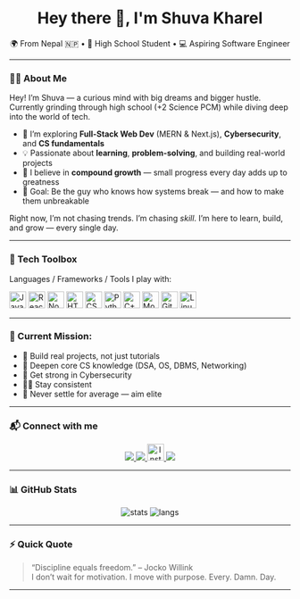 <h1 align="center">Hey there 👋, I'm Shuva Kharel</h1>

<p align="center">
🌍 From Nepal 🇳🇵 • 🧠 High School Student • 💻 Aspiring Software Engineer
</p>

---

### 👨‍💻 About Me

Hey! I’m Shuva — a curious mind with big dreams and bigger hustle. Currently grinding through high school (+2 Science PCM) while diving deep into the world of tech.

- 🔭 I’m exploring **Full-Stack Web Dev** (MERN & Next.js), **Cybersecurity**, and **CS fundamentals**
- 💡 Passionate about **learning**, **problem-solving**, and building real-world projects
- 🧱 I believe in **compound growth** — small progress every day adds up to greatness
- 🚀 Goal: Be the guy who knows how systems break — and how to make them unbreakable

Right now, I’m not chasing trends. I’m chasing *skill*. I’m here to learn, build, and grow — every single day.

---

### 🔧 Tech Toolbox

Languages / Frameworks / Tools I play with:

<div align="left">
  <img src="https://cdn.jsdelivr.net/gh/devicons/devicon/icons/javascript/javascript-original.svg" height="30" alt="JavaScript" />
  <img src="https://cdn.jsdelivr.net/gh/devicons/devicon/icons/react/react-original.svg" height="30" alt="React" />
  <img src="https://cdn.jsdelivr.net/gh/devicons/devicon/icons/nodejs/nodejs-original.svg" height="30" alt="Node.js" />
  <img src="https://cdn.jsdelivr.net/gh/devicons/devicon/icons/html5/html5-original.svg" height="30" alt="HTML5" />
  <img src="https://cdn.jsdelivr.net/gh/devicons/devicon/icons/css3/css3-original.svg" height="30" alt="CSS3" />
  <img src="https://cdn.jsdelivr.net/gh/devicons/devicon/icons/python/python-original.svg" height="30" alt="Python" />
  <img src="https://cdn.jsdelivr.net/gh/devicons/devicon/icons/cplusplus/cplusplus-original.svg" height="30" alt="C++" />

  <img src="https://cdn.jsdelivr.net/gh/devicons/devicon/icons/mongodb/mongodb-original.svg" height="30" alt="MongoDB" />
  <img src="https://cdn.jsdelivr.net/gh/devicons/devicon/icons/git/git-original.svg" height="30" alt="Git" />
  <img src="https://cdn.jsdelivr.net/gh/devicons/devicon/icons/linux/linux-original.svg" height="30" alt="Linux" />
</div>


---

### 🎯 Current Mission:

- 🔁 Build real projects, not just tutorials
- 🧠 Deepen core CS knowledge (DSA, OS, DBMS, Networking)
- 🔐 Get strong in Cybersecurity
- 🏋️‍♂️ Stay consistent
- 💪 Never settle for average — aim elite

---

### 📬 Connect with me

<p align="center">
  <a href="https://www.linkedin.com/in/shuva-kharel" target="_blank">
    <img src="https://img.shields.io/badge/LinkedIn-0077B5?style=for-the-badge&logo=linkedin&logoColor=white" />
  </a>
  <a href="https://stackoverflow.com/users/22784357" target="_blank">
    <img src="https://img.shields.io/badge/StackOverflow-FE7A16?style=for-the-badge&logo=stackoverflow&logoColor=white" />
  </a>
  <a href="https://www.instagram.com/shuva_kharel/" target="_blank">
    <img src="https://cdn-icons-png.flaticon.com/512/2111/2111463.png" height="30" alt="Instagram"/>
  </a>
  <a href="mailto:shuvakharel007@example.com" target="_blank">
    <img src="https://img.shields.io/badge/Gmail-D14836?style=for-the-badge&logo=gmail&logoColor=white" />
  </a>
</p>

---

### 📊 GitHub Stats

<p align="center">
  <img src="https://github-readme-stats.vercel.app/api?username=shuva-kharel&show_icons=true&theme=radical" alt="stats" />
  <img src="https://github-readme-stats.vercel.app/api/top-langs/?username=shuva-kharel&layout=compact&theme=radical" alt="langs" />
</p>

---

### ⚡ Quick Quote

> “Discipline equals freedom.” – Jocko Willink  
> I don’t wait for motivation. I move with purpose. Every. Damn. Day.

---

